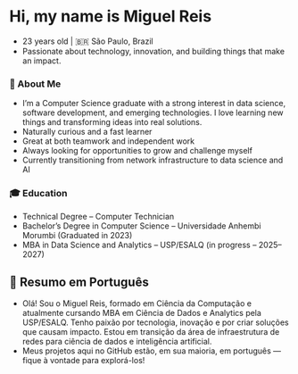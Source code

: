 # Hi, my name is Miguel Reis 
- 23 years old | 🇧🇷 São Paulo, Brazil
- Passionate about technology, innovation, and building things that make an impact.

### 🚀 About Me
- I’m a Computer Science graduate with a strong interest in data science, software development, and emerging technologies. I love learning new things and transforming ideas into real solutions.
- Naturally curious and a fast learner
- Great at both teamwork and independent work
- Always looking for opportunities to grow and challenge myself
- Currently transitioning from network infrastructure to data science and AI

### 🎓 Education
- Technical Degree – Computer Technician
- Bachelor’s Degree in Computer Science – Universidade Anhembi Morumbi (Graduated in 2023)
- MBA in Data Science and Analytics – USP/ESALQ (in progress – 2025–2027)

## 📝 Resumo em Português
- Olá! Sou o Miguel Reis, formado em Ciência da Computação e atualmente cursando MBA em Ciência de Dados e Analytics pela USP/ESALQ. Tenho paixão por tecnologia, inovação e por criar soluções que causam impacto. 
Estou em transição da área de infraestrutura de redes para ciência de dados e inteligência artificial. 
- Meus projetos aqui no GitHub estão, em sua maioria, em português — fique à vontade para explorá-los!

